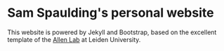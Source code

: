 # Sam Spaulding's personal website

This website is powered by Jekyll and Bootstrap, based on the excellent template of the [Allen Lab](http://www.allanlab.org/aboutwebsite.html) at Leiden University.
